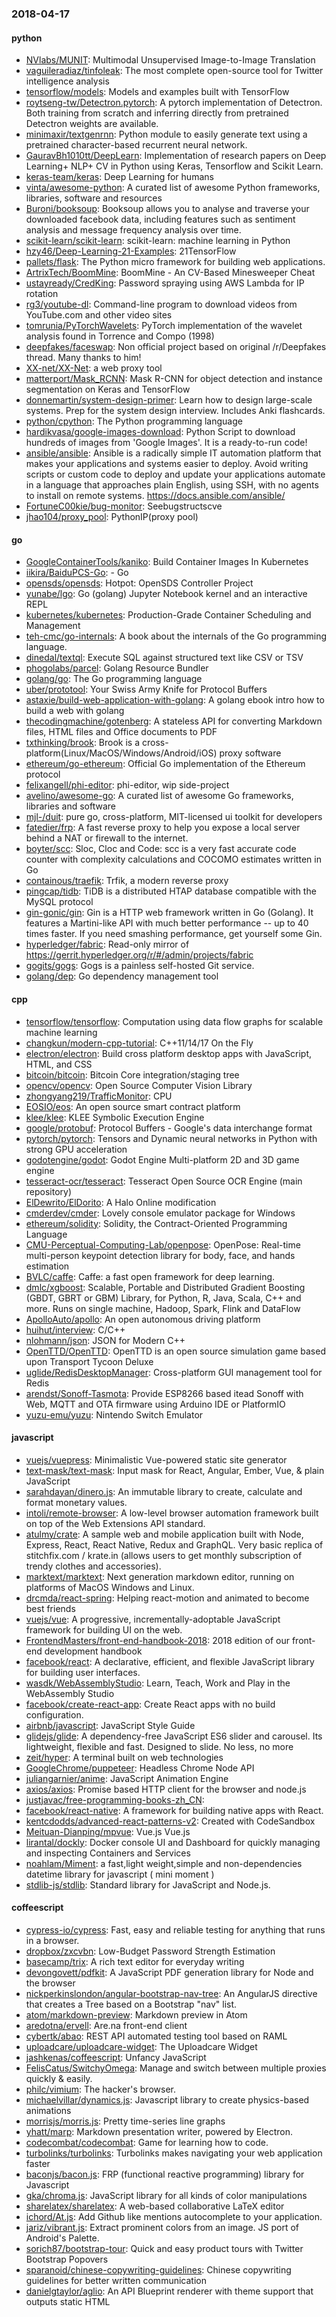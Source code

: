 ### 2018-04-17

#### python
* [NVlabs/MUNIT](https://github.com/NVlabs/MUNIT): Multimodal Unsupervised Image-to-Image Translation
* [vaguileradiaz/tinfoleak](https://github.com/vaguileradiaz/tinfoleak): The most complete open-source tool for Twitter intelligence analysis
* [tensorflow/models](https://github.com/tensorflow/models): Models and examples built with TensorFlow
* [roytseng-tw/Detectron.pytorch](https://github.com/roytseng-tw/Detectron.pytorch): A pytorch implementation of Detectron. Both training from scratch and inferring directly from pretrained Detectron weights are available.
* [minimaxir/textgenrnn](https://github.com/minimaxir/textgenrnn): Python module to easily generate text using a pretrained character-based recurrent neural network.
* [GauravBh1010tt/DeepLearn](https://github.com/GauravBh1010tt/DeepLearn): Implementation of research papers on Deep Learning+ NLP+ CV in Python using Keras, Tensorflow and Scikit Learn.
* [keras-team/keras](https://github.com/keras-team/keras): Deep Learning for humans
* [vinta/awesome-python](https://github.com/vinta/awesome-python): A curated list of awesome Python frameworks, libraries, software and resources
* [Buroni/booksoup](https://github.com/Buroni/booksoup): Booksoup allows you to analyse and traverse your downloaded facebook data, including features such as sentiment analysis and message frequency analysis over time.
* [scikit-learn/scikit-learn](https://github.com/scikit-learn/scikit-learn): scikit-learn: machine learning in Python
* [hzy46/Deep-Learning-21-Examples](https://github.com/hzy46/Deep-Learning-21-Examples): 21TensorFlow
* [pallets/flask](https://github.com/pallets/flask): The Python micro framework for building web applications.
* [ArtrixTech/BoomMine](https://github.com/ArtrixTech/BoomMine): BoomMine - An CV-Based Minesweeper Cheat
* [ustayready/CredKing](https://github.com/ustayready/CredKing): Password spraying using AWS Lambda for IP rotation
* [rg3/youtube-dl](https://github.com/rg3/youtube-dl): Command-line program to download videos from YouTube.com and other video sites
* [tomrunia/PyTorchWavelets](https://github.com/tomrunia/PyTorchWavelets): PyTorch implementation of the wavelet analysis found in Torrence and Compo (1998)
* [deepfakes/faceswap](https://github.com/deepfakes/faceswap): Non official project based on original /r/Deepfakes thread. Many thanks to him!
* [XX-net/XX-Net](https://github.com/XX-net/XX-Net): a web proxy tool
* [matterport/Mask_RCNN](https://github.com/matterport/Mask_RCNN): Mask R-CNN for object detection and instance segmentation on Keras and TensorFlow
* [donnemartin/system-design-primer](https://github.com/donnemartin/system-design-primer): Learn how to design large-scale systems. Prep for the system design interview. Includes Anki flashcards.
* [python/cpython](https://github.com/python/cpython): The Python programming language
* [hardikvasa/google-images-download](https://github.com/hardikvasa/google-images-download): Python Script to download hundreds of images from 'Google Images'. It is a ready-to-run code!
* [ansible/ansible](https://github.com/ansible/ansible): Ansible is a radically simple IT automation platform that makes your applications and systems easier to deploy. Avoid writing scripts or custom code to deploy and update your applications  automate in a language that approaches plain English, using SSH, with no agents to install on remote systems. https://docs.ansible.com/ansible/
* [FortuneC00kie/bug-monitor](https://github.com/FortuneC00kie/bug-monitor): Seebugstructscve
* [jhao104/proxy_pool](https://github.com/jhao104/proxy_pool): PythonIP(proxy pool)

#### go
* [GoogleContainerTools/kaniko](https://github.com/GoogleContainerTools/kaniko): Build Container Images In Kubernetes
* [iikira/BaiduPCS-Go](https://github.com/iikira/BaiduPCS-Go):  - Go
* [opensds/opensds](https://github.com/opensds/opensds): Hotpot: OpenSDS Controller Project
* [yunabe/lgo](https://github.com/yunabe/lgo): Go (golang) Jupyter Notebook kernel and an interactive REPL
* [kubernetes/kubernetes](https://github.com/kubernetes/kubernetes): Production-Grade Container Scheduling and Management
* [teh-cmc/go-internals](https://github.com/teh-cmc/go-internals): A book about the internals of the Go programming language.
* [dinedal/textql](https://github.com/dinedal/textql): Execute SQL against structured text like CSV or TSV
* [phogolabs/parcel](https://github.com/phogolabs/parcel): Golang Resource Bundler
* [golang/go](https://github.com/golang/go): The Go programming language
* [uber/prototool](https://github.com/uber/prototool): Your Swiss Army Knife for Protocol Buffers
* [astaxie/build-web-application-with-golang](https://github.com/astaxie/build-web-application-with-golang): A golang ebook intro how to build a web with golang
* [thecodingmachine/gotenberg](https://github.com/thecodingmachine/gotenberg):  A stateless API for converting Markdown files, HTML files and Office documents to PDF
* [txthinking/brook](https://github.com/txthinking/brook): Brook is a cross-platform(Linux/MacOS/Windows/Android/iOS) proxy software
* [ethereum/go-ethereum](https://github.com/ethereum/go-ethereum): Official Go implementation of the Ethereum protocol
* [felixangell/phi-editor](https://github.com/felixangell/phi-editor): phi-editor, wip side-project
* [avelino/awesome-go](https://github.com/avelino/awesome-go): A curated list of awesome Go frameworks, libraries and software
* [mjl-/duit](https://github.com/mjl-/duit): pure go, cross-platform, MIT-licensed ui toolkit for developers
* [fatedier/frp](https://github.com/fatedier/frp): A fast reverse proxy to help you expose a local server behind a NAT or firewall to the internet.
* [boyter/scc](https://github.com/boyter/scc): Sloc, Cloc and Code: scc is a very fast accurate code counter with complexity calculations and COCOMO estimates written in Go
* [containous/traefik](https://github.com/containous/traefik): Trfik, a modern reverse proxy
* [pingcap/tidb](https://github.com/pingcap/tidb): TiDB is a distributed HTAP database compatible with the MySQL protocol
* [gin-gonic/gin](https://github.com/gin-gonic/gin): Gin is a HTTP web framework written in Go (Golang). It features a Martini-like API with much better performance -- up to 40 times faster. If you need smashing performance, get yourself some Gin.
* [hyperledger/fabric](https://github.com/hyperledger/fabric): Read-only mirror of https://gerrit.hyperledger.org/r/#/admin/projects/fabric
* [gogits/gogs](https://github.com/gogits/gogs): Gogs is a painless self-hosted Git service.
* [golang/dep](https://github.com/golang/dep): Go dependency management tool

#### cpp
* [tensorflow/tensorflow](https://github.com/tensorflow/tensorflow): Computation using data flow graphs for scalable machine learning
* [changkun/modern-cpp-tutorial](https://github.com/changkun/modern-cpp-tutorial):  C++11/14/17 On the Fly
* [electron/electron](https://github.com/electron/electron): Build cross platform desktop apps with JavaScript, HTML, and CSS
* [bitcoin/bitcoin](https://github.com/bitcoin/bitcoin): Bitcoin Core integration/staging tree
* [opencv/opencv](https://github.com/opencv/opencv): Open Source Computer Vision Library
* [zhongyang219/TrafficMonitor](https://github.com/zhongyang219/TrafficMonitor): CPU
* [EOSIO/eos](https://github.com/EOSIO/eos): An open source smart contract platform
* [klee/klee](https://github.com/klee/klee): KLEE Symbolic Execution Engine
* [google/protobuf](https://github.com/google/protobuf): Protocol Buffers - Google's data interchange format
* [pytorch/pytorch](https://github.com/pytorch/pytorch): Tensors and Dynamic neural networks in Python with strong GPU acceleration
* [godotengine/godot](https://github.com/godotengine/godot): Godot Engine  Multi-platform 2D and 3D game engine
* [tesseract-ocr/tesseract](https://github.com/tesseract-ocr/tesseract): Tesseract Open Source OCR Engine (main repository)
* [ElDewrito/ElDorito](https://github.com/ElDewrito/ElDorito): A Halo Online modification
* [cmderdev/cmder](https://github.com/cmderdev/cmder): Lovely console emulator package for Windows
* [ethereum/solidity](https://github.com/ethereum/solidity): Solidity, the Contract-Oriented Programming Language
* [CMU-Perceptual-Computing-Lab/openpose](https://github.com/CMU-Perceptual-Computing-Lab/openpose): OpenPose: Real-time multi-person keypoint detection library for body, face, and hands estimation
* [BVLC/caffe](https://github.com/BVLC/caffe): Caffe: a fast open framework for deep learning.
* [dmlc/xgboost](https://github.com/dmlc/xgboost): Scalable, Portable and Distributed Gradient Boosting (GBDT, GBRT or GBM) Library, for Python, R, Java, Scala, C++ and more. Runs on single machine, Hadoop, Spark, Flink and DataFlow
* [ApolloAuto/apollo](https://github.com/ApolloAuto/apollo): An open autonomous driving platform
* [huihut/interview](https://github.com/huihut/interview):  C/C++
* [nlohmann/json](https://github.com/nlohmann/json): JSON for Modern C++
* [OpenTTD/OpenTTD](https://github.com/OpenTTD/OpenTTD): OpenTTD is an open source simulation game based upon Transport Tycoon Deluxe
* [uglide/RedisDesktopManager](https://github.com/uglide/RedisDesktopManager):  Cross-platform GUI management tool for Redis
* [arendst/Sonoff-Tasmota](https://github.com/arendst/Sonoff-Tasmota): Provide ESP8266 based itead Sonoff with Web, MQTT and OTA firmware using Arduino IDE or PlatformIO
* [yuzu-emu/yuzu](https://github.com/yuzu-emu/yuzu): Nintendo Switch Emulator

#### javascript
* [vuejs/vuepress](https://github.com/vuejs/vuepress): Minimalistic Vue-powered static site generator
* [text-mask/text-mask](https://github.com/text-mask/text-mask): Input mask for React, Angular, Ember, Vue, & plain JavaScript
* [sarahdayan/dinero.js](https://github.com/sarahdayan/dinero.js):  An immutable library to create, calculate and format monetary values.
* [intoli/remote-browser](https://github.com/intoli/remote-browser): A low-level browser automation framework built on top of the Web Extensions API standard.
* [atulmy/crate](https://github.com/atulmy/crate):  A sample web and mobile application built with Node, Express, React, React Native, Redux and GraphQL. Very basic replica of stitchfix.com / krate.in (allows users to get monthly subscription of trendy clothes and accessories).
* [marktext/marktext](https://github.com/marktext/marktext): Next generation markdown editor, running on platforms of MacOS Windows and Linux.
* [drcmda/react-spring](https://github.com/drcmda/react-spring):  Helping react-motion and animated to become best friends
* [vuejs/vue](https://github.com/vuejs/vue):  A progressive, incrementally-adoptable JavaScript framework for building UI on the web.
* [FrontendMasters/front-end-handbook-2018](https://github.com/FrontendMasters/front-end-handbook-2018): 2018 edition of our front-end development handbook
* [facebook/react](https://github.com/facebook/react): A declarative, efficient, and flexible JavaScript library for building user interfaces.
* [wasdk/WebAssemblyStudio](https://github.com/wasdk/WebAssemblyStudio): Learn, Teach, Work and Play in the WebAssembly Studio
* [facebook/create-react-app](https://github.com/facebook/create-react-app): Create React apps with no build configuration.
* [airbnb/javascript](https://github.com/airbnb/javascript): JavaScript Style Guide
* [glidejs/glide](https://github.com/glidejs/glide): A dependency-free JavaScript ES6 slider and carousel. Its lightweight, flexible and fast. Designed to slide. No less, no more
* [zeit/hyper](https://github.com/zeit/hyper): A terminal built on web technologies
* [GoogleChrome/puppeteer](https://github.com/GoogleChrome/puppeteer): Headless Chrome Node API
* [juliangarnier/anime](https://github.com/juliangarnier/anime): JavaScript Animation Engine
* [axios/axios](https://github.com/axios/axios): Promise based HTTP client for the browser and node.js
* [justjavac/free-programming-books-zh_CN](https://github.com/justjavac/free-programming-books-zh_CN):  
* [facebook/react-native](https://github.com/facebook/react-native): A framework for building native apps with React.
* [kentcdodds/advanced-react-patterns-v2](https://github.com/kentcdodds/advanced-react-patterns-v2): Created with CodeSandbox
* [Meituan-Dianping/mpvue](https://github.com/Meituan-Dianping/mpvue):  Vue.js  Vue.js 
* [lirantal/dockly](https://github.com/lirantal/dockly): Docker console UI and Dashboard for quickly managing and inspecting Containers and Services
* [noahlam/Miment](https://github.com/noahlam/Miment): a fast,light weight,simple and non-dependencies datetime library for javascript ( mini moment )
* [stdlib-js/stdlib](https://github.com/stdlib-js/stdlib):  Standard library for JavaScript and Node.js. 

#### coffeescript
* [cypress-io/cypress](https://github.com/cypress-io/cypress): Fast, easy and reliable testing for anything that runs in a browser.
* [dropbox/zxcvbn](https://github.com/dropbox/zxcvbn): Low-Budget Password Strength Estimation
* [basecamp/trix](https://github.com/basecamp/trix): A rich text editor for everyday writing
* [devongovett/pdfkit](https://github.com/devongovett/pdfkit): A JavaScript PDF generation library for Node and the browser
* [nickperkinslondon/angular-bootstrap-nav-tree](https://github.com/nickperkinslondon/angular-bootstrap-nav-tree): An AngularJS directive that creates a Tree based on a Bootstrap "nav" list.
* [atom/markdown-preview](https://github.com/atom/markdown-preview):  Markdown preview in Atom
* [aredotna/ervell](https://github.com/aredotna/ervell): Are.na front-end client
* [cybertk/abao](https://github.com/cybertk/abao): REST API automated testing tool based on RAML
* [uploadcare/uploadcare-widget](https://github.com/uploadcare/uploadcare-widget): The Uploadcare Widget
* [jashkenas/coffeescript](https://github.com/jashkenas/coffeescript): Unfancy JavaScript
* [FelisCatus/SwitchyOmega](https://github.com/FelisCatus/SwitchyOmega): Manage and switch between multiple proxies quickly & easily.
* [philc/vimium](https://github.com/philc/vimium): The hacker's browser.
* [michaelvillar/dynamics.js](https://github.com/michaelvillar/dynamics.js): Javascript library to create physics-based animations
* [morrisjs/morris.js](https://github.com/morrisjs/morris.js): Pretty time-series line graphs
* [yhatt/marp](https://github.com/yhatt/marp): Markdown presentation writer, powered by Electron.
* [codecombat/codecombat](https://github.com/codecombat/codecombat): Game for learning how to code.
* [turbolinks/turbolinks](https://github.com/turbolinks/turbolinks): Turbolinks makes navigating your web application faster
* [baconjs/bacon.js](https://github.com/baconjs/bacon.js): FRP (functional reactive programming) library for Javascript
* [gka/chroma.js](https://github.com/gka/chroma.js): JavaScript library for all kinds of color manipulations
* [sharelatex/sharelatex](https://github.com/sharelatex/sharelatex): A web-based collaborative LaTeX editor
* [ichord/At.js](https://github.com/ichord/At.js): Add Github like mentions autocomplete to your application.
* [jariz/vibrant.js](https://github.com/jariz/vibrant.js): Extract prominent colors from an image. JS port of Android's Palette.
* [sorich87/bootstrap-tour](https://github.com/sorich87/bootstrap-tour): Quick and easy product tours with Twitter Bootstrap Popovers
* [sparanoid/chinese-copywriting-guidelines](https://github.com/sparanoid/chinese-copywriting-guidelines): Chinese copywriting guidelines for better written communication
* [danielgtaylor/aglio](https://github.com/danielgtaylor/aglio): An API Blueprint renderer with theme support that outputs static HTML
